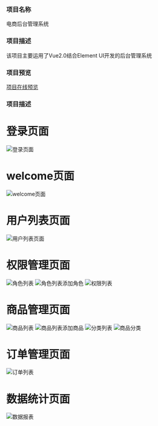 ### 项目名称

电商后台管理系统

### 项目描述

该项目主要运用了Vue2.0结合Element UI开发的后台管理系统

### 项目预览

[项目在线预览](http://47.97.37.90/dv_shop)

### 项目描述

# 登录页面
![登录页面](./image.png)
# welcome页面
![welcome页面](./welcome.png)
# 用户列表页面
![用户列表页面](./userList.png)
# 权限管理页面
![角色列表](./roleList.png)
![角色列表添加角色](./roleListAdd.png)
![权限列表](./powerList.png)
# 商品管理页面
![商品列表](./goodsList.png)
![商品列表添加商品](./goodsListAddGoods.png)
![分类列表](./categoriesList.png)
![商品分类](./goodsCategories.png)
# 订单管理页面
![订单列表](./orderMange.png)
# 数据统计页面
![数据报表](./dataCount.png)